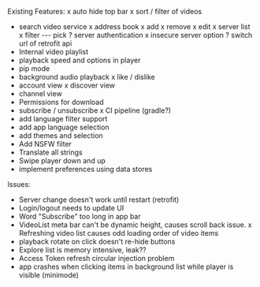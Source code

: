 Existing Features:
x auto hide top bar
x sort / filter of videos
- search video service
x address book
x add
x remove
x edit
x server list
x filter
--- pick
? server authentication
x insecure server option
? switch url of retrofit api
- Internal video playlist
- playback speed and options in player
- pip mode
- background audio playback
x like / dislike
- account view
x discover view
- channel view
- Permissions for download
- subscribe / unsubscribe
x CI pipeline (gradle?)
- add language filter support
- add app language selection
- add themes and selection
- Add NSFW filter
- Translate all strings
- Swipe player down and up
- implement preferences using data stores

Issues:
- Server change doesn't work until restart (retrofit)
- Login/logout needs to update UI
- Word "Subscribe" too long in app bar
- VideoList meta bar can't be dynamic height, causes scroll back issue.
x Refreshing video list causes odd loading order of video items
- playback rotate on click doesn't re-hide buttons
- Explore list is memory intensive, leak??
- Access Token refresh circular injection problem
- app crashes when clicking items in background list while player is visible (minimode)
